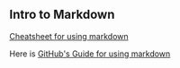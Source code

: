 ## Intro to Markdown

[Cheatsheet for using markdown](https://www.rstudio.com/wp-content/uploads/2015/02/rmarkdown-cheatsheet.pdf)

Here is [GitHub's Guide for using markdown](https://guides.github.com/features/mastering-markdown/)
